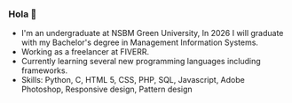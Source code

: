 ### Hola 👋


- I'm an undergraduate at NSBM Green University, In 2026 I will graduate with my Bachelor's degree in Management Information Systems.
- Working as a freelancer at FIVERR.
- Currently learning several new programming languages including frameworks.
- Skills: Python, C, HTML 5, CSS, PHP, SQL, Javascript, Adobe Photoshop, Responsive design, Pattern design

